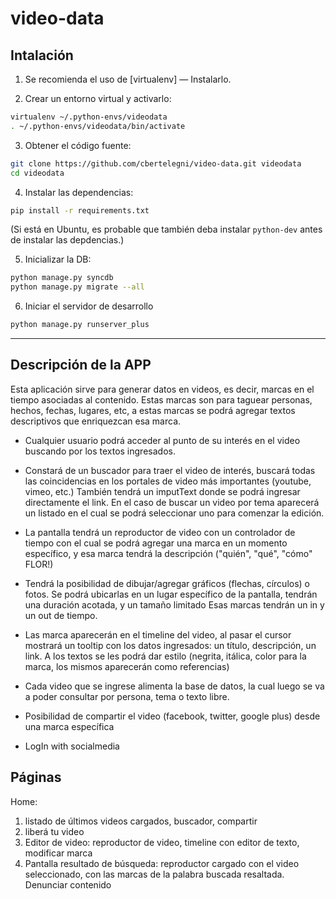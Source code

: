 video-data
==========

## Intalación


1. Se recomienda el uso de [virtualenv] — Instalarlo.

2. Crear un entorno virtual y activarlo:

```bash
virtualenv ~/.python-envs/videodata
. ~/.python-envs/videodata/bin/activate
```

3. Obtener el código fuente:

```bash
git clone https://github.com/cbertelegni/video-data.git videodata
cd videodata
```

4. Instalar las dependencias:

```bash
pip install -r requirements.txt
```

   (Si está en Ubuntu, es probable que también deba instalar `python-dev` antes de instalar las depdencias.)

5. Inicializar la DB:

```bash
python manage.py syncdb
python manage.py migrate --all
```
    
6. Iniciar el servidor de desarrollo

```bash
python manage.py runserver_plus
```

________________________

## Descripción de la APP

Esta aplicación sirve para generar datos en videos, es decir, marcas en el tiempo asociadas al contenido. Estas marcas son para taguear personas, hechos, fechas, lugares, etc, a estas marcas se podrá agregar textos descriptivos que enriquezcan esa marca.

* Cualquier usuario podrá acceder al punto de su interés en el video buscando por los textos ingresados.

* Constará de un buscador para traer el video de interés, buscará todas las coincidencias en los portales de video más importantes (youtube, vimeo, etc.) También tendrá un imputText donde se podrá ingresar directamente el link. En el caso de buscar un video por tema aparecerá un listado en el cual se podrá seleccionar uno para comenzar la edición. 

* La pantalla tendrá un reproductor de video con un controlador de tiempo con el cual se podrá agregar una marca en un momento específico, y esa marca tendrá la descripción ("quién", "qué", "cómo" FLOR!) 

* Tendrá la posibilidad de dibujar/agregar gráficos (flechas, círculos) o fotos. Se podrá ubicarlas en un lugar específico de la pantalla, tendrán una duración acotada, y un tamaño limitado
Esas marcas tendrán un in y un out de tiempo.

* Las marca aparecerán en el timeline del video, al pasar el cursor mostrará un tooltip con los datos ingresados: un título, descripción, un link. A los textos se les podrá dar estilo (negrita, itálica, color para la marca, los mismos aparecerán como referencias) 

* Cada video que se ingrese alimenta la base de datos, la cual luego se va a poder consultar por persona, tema o texto libre.

* Posibilidad de compartir el video (facebook, twitter, google plus) desde una marca específica
* LogIn with socialmedia

## Páginas

Home:
1. listado de últimos videos cargados, buscador, compartir
2. liberá tu video
3. Editor de video: reproductor de video, timeline con editor de texto, modificar marca
4. Pantalla resultado de búsqueda: reproductor cargado con el video seleccionado, con las marcas de la palabra buscada resaltada. Denunciar contenido
